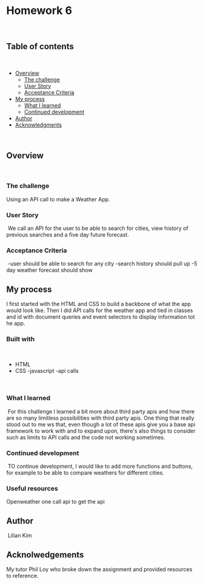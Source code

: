

# Homework 6
​
## Table of contents
​
- [Overview](#overview)
  - [The challenge](#the-challenge)
  - [User Story](#user-story)
  - [Acceptance Criteria](#acceptance-criteria)
- [My process](#my-process)
  - [What I learned](#what-i-learned)
  - [Continued development](#continued-development)
- [Author](#author)
- [Acknowledgments](#acknowledgments)
​

​
## Overview
​
### The challenge

Using an API call to make a Weather App.
​
### User Story
​
We call an API for the user to be able to search for cities, view history of previous searches and a five day future forecast.
​
### Acceptance Criteria
​
-user should be able to search for any city
-search history should pull up
-5 day weather forecast should show


## My process
I first started with the HTML and CSS to build a backbone of what the app would look like. Then I did API calls for the weather app and tied in classes and id with document queries and event selectors to display information tot he app.
​
### Built with
​
- HTML
- CSS
-javascript
-api calls
​

​
### What I learned
​
For this challenge I learned a bit more about third party apis and how there are so many limitless possibilities with third party apis. One thing that really stood out to me ws that, even though a lot of these apis give you a base api framework to work with and to expand upon, there's also things to consider such as limits to API calls and the code not working sometimes.
​
### Continued development
​
TO continue development, I would like to add more functions and buttons, for example to be able to compare weathers for different cities.
​

### Useful resources
Openweather one call api to get the api
​

## Author
​
Lilian Kim

## Acknolwedgements

My tutor Phil Loy who broke down the assignment and provided resources to reference.